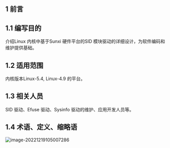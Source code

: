 ## 1 前言

## 1.1 编写目的

介绍Linux 内核中基于Sunxi 硬件平台的SID 模块驱动的详细设计，为软件编码和维护提供基础。

## 1.2 适用范围

内核版本Linux-5.4, Linux-4.9 的平台。

## 1.3 相关人员

SID 驱动、Efuse 驱动、Sysinfo 驱动的维护、应用开发人员等。

## 1.4 术语、定义、缩略语

![image-20221219105007286](http://photos.100ask.net/tina-docs/Linux_SID_DevGuide_image-20221219105007286.png)